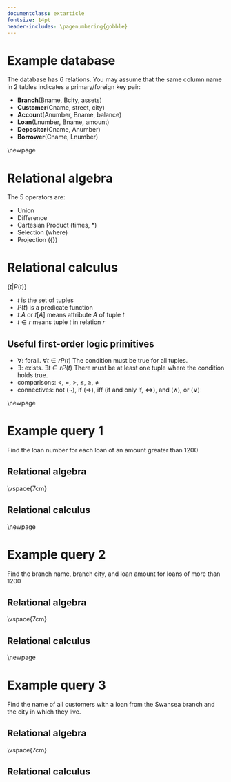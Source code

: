 ```yaml
---
documentclass: extarticle
fontsize: 14pt
header-includes: \pagenumbering{gobble}
---
```


# Example database

The database has 6 relations. You may assume that the same column name in 2 
tables indicates a primary/foreign key pair:

* **Branch**(Bname, Bcity, assets)
* **Customer**(Cname, street, city)
* **Account**(Anumber, Bname, balance)
* **Loan**(Lnumber, Bname, amount)
* **Depositor**(Cname, Anumber)
* **Borrower**(Cname, Lnumber)

\newpage

# Relational algebra

The 5 operators are:

* Union
* Difference
* Cartesian Product (times, \*)
* Selection (where)
* Projection (\{\})

# Relational calculus

$\{t | P(t)\}$

* $t$ is the set of tuples
* $P(t)$ is a predicate function
* $t.A$ or $t[A]$ means attribute $A$ of tuple $t$
* $t \in r$ means tuple $t$ in relation $r$

## Useful first-order logic primitives

* $\forall$: forall. $\forall t \in r P(t)$ The condition must be true for all tuples.
* $\exists$: exists. $\exists t \in r P(t)$ There must be at least one tuple where the 
                     condition holds true.
* comparisons: $<$, $=$, $>$, $\leq$, $\geq$, $\neq$
* connectives: not ($\neg$), if ($\Rightarrow$), iff (if and only if, $\iff$), 
               and ($\land$), or ($\lor$)

\newpage

# Example query 1

Find the loan number for each loan of an amount greater than $1200$

## Relational algebra

\vspace{7cm}

## Relational calculus

\newpage

# Example query 2

Find the branch name, branch city, and loan amount for loans of more than $1200$

## Relational algebra

\vspace{7cm}

## Relational calculus

\newpage

# Example query 3

Find the name of all customers with a loan from the Swansea branch and the 
city in which they live.

## Relational algebra

\vspace{7cm}

## Relational calculus

